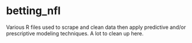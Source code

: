 # betting_nfl

Various R files used to scrape and clean data then apply predictive and/or prescriptive modeling techniques. A lot to clean up here. 
